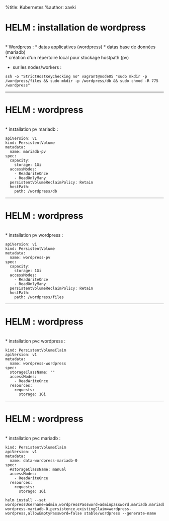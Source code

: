 %title: Kubernetes 
%author: xavki

# HELM : installation de wordpress


<br>
* Wordpress :
	* datas applicatives (wordpress)
	* datas base de données (mariadb)

<br>
* création d'un répertoire local pour stockage hostpath (pv)

* sur les nodes/workers :

```
ssh -o "StrictHostKeyChecking no" vagrant@node05 "sudo mkdir -p /wordpress/files && sudo mkdir -p /wordpress/db && sudo chmod -R 775 /wordpress"
```

----------------------------------------------------------------------------

# HELM : wordpress


<br>
* installation pv mariadb :

```
apiVersion: v1
kind: PersistentVolume
metadata:
  name: mariadb-pv
spec:
  capacity:
    storage: 1Gi
  accessModes:
    - ReadWriteOnce
    - ReadOnlyMany
  persistentVolumeReclaimPolicy: Retain
  hostPath:
    path: /wordpress/db
```

---------------------------------------------------------------------------------

# HELM : wordpress


<br>
* installation pv wordpress :

```
apiVersion: v1
kind: PersistentVolume
metadata:
  name: wordpress-pv
spec:
  capacity:
    storage: 1Gi
  accessModes:
    - ReadWriteOnce
    - ReadOnlyMany
  persistentVolumeReclaimPolicy: Retain
  hostPath:
    path: /wordpress/files
```

-----------------------------------------------------------------------------

# HELM : wordpress


<br>
* installation pvc wordpress :

```
kind: PersistentVolumeClaim
apiVersion: v1
metadata:
  name: wordpress-wordpress
spec:
  storageClassName: ""
  accessModes:
    - ReadWriteOnce
  resources:
    requests:
      storage: 1Gi
```

-----------------------------------------------------------------------------

# HELM : wordpress


<br>
* installation pvc mariadb :

```
kind: PersistentVolumeClaim
apiVersion: v1
metadata:
  name: data-wordpress-mariadb-0
spec:
  #storageClassName: manual
  accessModes:
    - ReadWriteOnce
  resources:
    requests:
      storage: 1Gi
```



```
helm install --set wordpressUsername=admin,wordpressPassword=adminpassword,mariadb.mariadbRootPassword=secretpassword,mariadb.master.persistence.existingClaim=data-wordpress-mariadb-0,persistence.existingClaim=wordpress-wordpress,allowEmptyPassword=false stable/wordpress --generate-name
